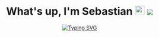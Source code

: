 <h1 align="center">What's up, I'm Sebastian <img src="https://cdn3.emoji.gg/emojis/7011-active-developer-badge.png" width=25px > <img src="https://cdn.icon-icons.com/icons2/17/PNG/256/ubuntu_linux_2251.png"  whidht=25px> </h1>
<div align="center">
  <a href="https://git.io/typing-svg">
    <img src="https://readme-typing-svg.demolab.com?font=Poppins&size=30&pause=1000&color=333333&center=true&vCenter=true&width=435&lines=Programador+Full-Stack;Técnico+en+Sistemas" alt="Typing SVG" />
  </a>
</div>


